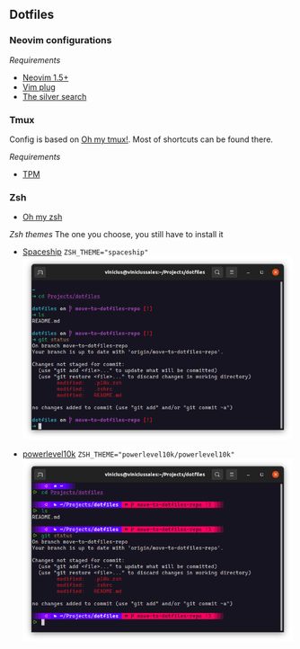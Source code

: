 ## Dotfiles

### Neovim configurations

*Requirements*
- [Neovim 1.5+](https://github.com/neovim/neovim)
- [Vim plug](https://github.com/junegunn/vim-plug)
- [The silver search](https://github.com/ggreer/the_silver_searcher)

### Tmux

Config is based on [Oh my tmux!](https://github.com/gpakosz/.tmux). Most of shortcuts can be found there.

*Requirements*
- [TPM](https://github.com/tmux-plugins/tpm)

### Zsh
- [Oh my zsh](https://ohmyz.sh/)

*Zsh themes*
The one you choose, you still have to install it

- [Spaceship](https://github.com/spaceship-prompt/spaceship-prompt)
`ZSH_THEME="spaceship"`
![Spaceship theme](.github/Screenshot%20from%202021-08-18%2017-30-15.png?raw=true)

- [powerlevel10k](https://github.com/romkatv/powerlevel10k)
`ZSH_THEME="powerlevel10k/powerlevel10k"`
![p10k theme](.github/Screenshot%20from%202021-08-18%2017-30-52.png?raw=true)

